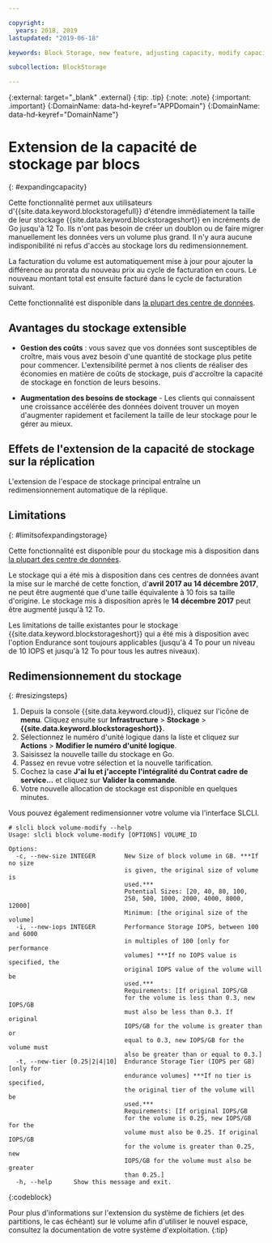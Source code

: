 ```yaml
---

copyright:
  years: 2018, 2019
lastupdated: "2019-06-18"

keywords: Block Storage, new feature, adjusting capacity, modify capacity, increase capacity, Storage Capacity

subcollection: BlockStorage

---
```

{:external: target="_blank" .external}
{:tip: .tip}
{:note: .note}
{:important: .important}
{:DomainName: data-hd-keyref="APPDomain"}
{:DomainName: data-hd-keyref="DomainName"}

# Extension de la capacité de stockage par blocs
{: #expandingcapacity}

Cette fonctionnalité permet aux utilisateurs d'{{site.data.keyword.blockstoragefull}} d'étendre immédiatement la taille de leur stockage {{site.data.keyword.blockstorageshort}} en incréments de Go jusqu'à 12 To. Ils n'ont pas besoin de créer un doublon ou de faire migrer manuellement les données vers un volume plus grand. Il n'y aura aucune indisponibilité ni refus d'accès au stockage lors du redimensionnement.

La facturation du volume est automatiquement mise à jour pour ajouter la différence au prorata du nouveau prix au cycle de facturation en cours. Le nouveau montant total est ensuite facturé dans le cycle de facturation suivant.

Cette fonctionnalité est disponible dans [la plupart des centre de données](/docs/infrastructure/BlockStorage?topic=BlockStorage-selectDC).

## Avantages du stockage extensible

- **Gestion des coûts** : vous savez que vos données sont susceptibles de croître, mais vous avez besoin d'une quantité de stockage plus petite pour commencer. L'extensibilité permet à nos clients de réaliser des économies en matière de coûts de stockage, puis d'accroître la capacité de stockage en fonction de leurs besoins.  

- **Augmentation des besoins de stockage** - Les clients qui connaissent une croissance accélérée des données doivent trouver un moyen d'augmenter rapidement et facilement la taille de leur stockage pour le gérer au mieux.

## Effets de l'extension de la capacité de stockage sur la réplication

L'extension de l'espace de stockage principal entraîne un redimensionnement automatique de la réplique.

## Limitations
{: #limitsofexpandingstorage}

Cette fonctionnalité est disponible pour du stockage mis à disposition dans [la plupart des centre de données](/docs/infrastructure/BlockStorage?topic=BlockStorage-selectDC).

Le stockage qui a été mis à disposition dans ces centres de données avant la mise sur le marché de cette fonction, d'**avril 2017 au 14 décembre 2017**, ne peut être augmenté que d'une taille équivalente à 10 fois sa taille d'origine. Le stockage mis à disposition après le **14 décembre 2017** peut être augmenté jusqu'à 12 To.

Les limitations de taille existantes pour le stockage {{site.data.keyword.blockstorageshort}} qui a été mis à disposition avec l'option Endurance sont toujours applicables (jusqu'à 4 To pour un niveau de 10 IOPS et jusqu'à 12 To pour tous les autres niveaux).

## Redimensionnement du stockage
{: #resizingsteps}

1. Depuis la console {{site.data.keyword.cloud}}, cliquez sur l'icône de **menu**. Cliquez ensuite sur **Infrastructure** > **Stockage** > **{{site.data.keyword.blockstorageshort}}**.
2. Sélectionnez le numéro d'unité logique dans la liste et cliquez sur **Actions** > **Modifier le numéro d'unité logique**.
3. Saisissez la nouvelle taille du stockage en Go.
4. Passez en revue votre sélection et la nouvelle tarification.
5. Cochez la case **J'ai lu et j'accepte l'intégralité du Contrat cadre de service...** et cliquez sur **Valider la commande**.
6. Votre nouvelle allocation de stockage est disponible en quelques minutes.

Vous pouvez également redimensionner votre volume via l'interface SLCLI.

```
# slcli block volume-modify --help
Usage: slcli block volume-modify [OPTIONS] VOLUME_ID

Options:
  -c, --new-size INTEGER        New Size of block volume in GB. ***If no size
                                is given, the original size of volume is
                                used.***
                                Potential Sizes: [20, 40, 80, 100,
                                250, 500, 1000, 2000, 4000, 8000, 12000]
                                Minimum: [the original size of the volume]
  -i, --new-iops INTEGER        Performance Storage IOPS, between 100 and 6000
                                in multiples of 100 [only for performance
                                volumes] ***If no IOPS value is specified, the
                                original IOPS value of the volume will be
                                used.***
                                Requirements: [If original IOPS/GB
                                for the volume is less than 0.3, new IOPS/GB
                                must also be less than 0.3. If original
                                IOPS/GB for the volume is greater than or
                                equal to 0.3, new IOPS/GB for the volume must
                                also be greater than or equal to 0.3.]
  -t, --new-tier [0.25|2|4|10]  Endurance Storage Tier (IOPS per GB) [only for
                                endurance volumes] ***If no tier is specified,
                                the original tier of the volume will be
                                used.***
                                Requirements: [If original IOPS/GB
                                for the volume is 0.25, new IOPS/GB for the
                                volume must also be 0.25. If original IOPS/GB
                                for the volume is greater than 0.25, new
                                IOPS/GB for the volume must also be greater
                                than 0.25.]
  -h, --help      Show this message and exit.
```
{:codeblock}

Pour plus d'informations sur l'extension du système de fichiers (et des partitions, le cas échéant) sur le volume afin d'utiliser le nouvel espace, consultez la documentation de votre système d'exploitation.
{:tip}
